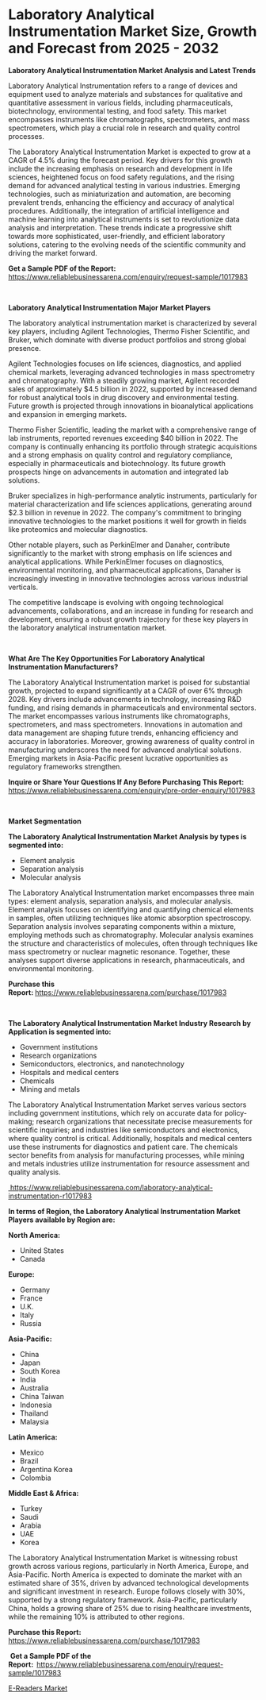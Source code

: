 <p><h1>Laboratory Analytical Instrumentation Market Size, Growth and Forecast from 2025 - 2032</h1></p><p><strong>Laboratory Analytical Instrumentation Market Analysis and Latest Trends</strong></p>
<p><p>Laboratory Analytical Instrumentation refers to a range of devices and equipment used to analyze materials and substances for qualitative and quantitative assessment in various fields, including pharmaceuticals, biotechnology, environmental testing, and food safety. This market encompasses instruments like chromatographs, spectrometers, and mass spectrometers, which play a crucial role in research and quality control processes.</p><p>The Laboratory Analytical Instrumentation Market is expected to grow at a CAGR of 4.5% during the forecast period. Key drivers for this growth include the increasing emphasis on research and development in life sciences, heightened focus on food safety regulations, and the rising demand for advanced analytical testing in various industries. Emerging technologies, such as miniaturization and automation, are becoming prevalent trends, enhancing the efficiency and accuracy of analytical procedures. Additionally, the integration of artificial intelligence and machine learning into analytical instruments is set to revolutionize data analysis and interpretation. These trends indicate a progressive shift towards more sophisticated, user-friendly, and efficient laboratory solutions, catering to the evolving needs of the scientific community and driving the market forward.</p></p>
<p><strong>Get a Sample PDF of the Report:&nbsp;</strong> <a href="https://www.reliablebusinessarena.com/enquiry/request-sample/1017983?utm_campaign=3354&utm_medium=2&utm_source=Github&utm_content=ia&utm_term=21032025&utm_id=laboratory-analytical-instrumentation">https://www.reliablebusinessarena.com/enquiry/request-sample/1017983</a></p>
<p>&nbsp;</p>
<p><strong>Laboratory Analytical Instrumentation Major Market Players</strong></p>
<p><p>The laboratory analytical instrumentation market is characterized by several key players, including Agilent Technologies, Thermo Fisher Scientific, and Bruker, which dominate with diverse product portfolios and strong global presence.</p><p>Agilent Technologies focuses on life sciences, diagnostics, and applied chemical markets, leveraging advanced technologies in mass spectrometry and chromatography. With a steadily growing market, Agilent recorded sales of approximately $4.5 billion in 2022, supported by increased demand for robust analytical tools in drug discovery and environmental testing. Future growth is projected through innovations in bioanalytical applications and expansion in emerging markets.</p><p>Thermo Fisher Scientific, leading the market with a comprehensive range of lab instruments, reported revenues exceeding $40 billion in 2022. The company is continually enhancing its portfolio through strategic acquisitions and a strong emphasis on quality control and regulatory compliance, especially in pharmaceuticals and biotechnology. Its future growth prospects hinge on advancements in automation and integrated lab solutions.</p><p>Bruker specializes in high-performance analytic instruments, particularly for material characterization and life sciences applications, generating around $2.3 billion in revenue in 2022. The company's commitment to bringing innovative technologies to the market positions it well for growth in fields like proteomics and molecular diagnostics.</p><p>Other notable players, such as PerkinElmer and Danaher, contribute significantly to the market with strong emphasis on life sciences and analytical applications. While PerkinElmer focuses on diagnostics, environmental monitoring, and pharmaceutical applications, Danaher is increasingly investing in innovative technologies across various industrial verticals.</p><p>The competitive landscape is evolving with ongoing technological advancements, collaborations, and an increase in funding for research and development, ensuring a robust growth trajectory for these key players in the laboratory analytical instrumentation market.</p></p>
<p>&nbsp;</p>
<p><strong>What Are The Key Opportunities For Laboratory Analytical Instrumentation Manufacturers?</strong></p>
<p><p>The Laboratory Analytical Instrumentation market is poised for substantial growth, projected to expand significantly at a CAGR of over 6% through 2028. Key drivers include advancements in technology, increasing R&D funding, and rising demands in pharmaceuticals and environmental sectors. The market encompasses various instruments like chromatographs, spectrometers, and mass spectrometers. Innovations in automation and data management are shaping future trends, enhancing efficiency and accuracy in laboratories. Moreover, growing awareness of quality control in manufacturing underscores the need for advanced analytical solutions. Emerging markets in Asia-Pacific present lucrative opportunities as regulatory frameworks strengthen.</p></p>
<p><strong>Inquire or Share Your Questions If Any Before Purchasing This Report:</strong> <a href="https://www.reliablebusinessarena.com/enquiry/pre-order-enquiry/1017983?utm_campaign=3354&utm_medium=2&utm_source=Github&utm_content=ia&utm_term=21032025&utm_id=laboratory-analytical-instrumentation">https://www.reliablebusinessarena.com/enquiry/pre-order-enquiry/1017983</a></p>
<p>&nbsp;</p>
<p><strong>Market Segmentation</strong></p>
<p><strong>The Laboratory Analytical Instrumentation Market Analysis by types is segmented into:</strong></p>
<p><ul><li>Element analysis</li><li>Separation analysis</li><li>Molecular analysis</li></ul></p>
<p><p>The Laboratory Analytical Instrumentation market encompasses three main types: element analysis, separation analysis, and molecular analysis. Element analysis focuses on identifying and quantifying chemical elements in samples, often utilizing techniques like atomic absorption spectroscopy. Separation analysis involves separating components within a mixture, employing methods such as chromatography. Molecular analysis examines the structure and characteristics of molecules, often through techniques like mass spectrometry or nuclear magnetic resonance. Together, these analyses support diverse applications in research, pharmaceuticals, and environmental monitoring.</p></p>
<p><strong>Purchase this Report:&nbsp;</strong><a href="https://www.reliablebusinessarena.com/purchase/1017983?utm_campaign=3354&utm_medium=2&utm_source=Github&utm_content=ia&utm_term=21032025&utm_id=laboratory-analytical-instrumentation">https://www.reliablebusinessarena.com/purchase/1017983</a></p>
<p>&nbsp;</p>
<p><strong>The Laboratory Analytical Instrumentation Market Industry Research by Application is segmented into:</strong></p>
<p><ul><li>Government institutions</li><li>Research organizations</li><li>Semiconductors, electronics, and nanotechnology</li><li>Hospitals and medical centers</li><li>Chemicals</li><li>Mining and metals</li></ul></p>
<p><p>The Laboratory Analytical Instrumentation Market serves various sectors including government institutions, which rely on accurate data for policy-making; research organizations that necessitate precise measurements for scientific inquiries; and industries like semiconductors and electronics, where quality control is critical. Additionally, hospitals and medical centers use these instruments for diagnostics and patient care. The chemicals sector benefits from analysis for manufacturing processes, while mining and metals industries utilize instrumentation for resource assessment and quality analysis.</p></p>
<p><a href="https://www.reliablebusinessarena.com/laboratory-analytical-instrumentation-r1017983?utm_campaign=3354&utm_medium=2&utm_source=Github&utm_content=ia&utm_term=21032025&utm_id=laboratory-analytical-instrumentation">&nbsp;https://www.reliablebusinessarena.com/laboratory-analytical-instrumentation-r1017983</a></p>
<p><strong>In terms of Region, the Laboratory Analytical Instrumentation Market Players available by Region are:</strong></p>
<p>
    <p> <strong> North America: </strong>
        <ul>
            <li>United States</li>
            <li>Canada</li>
        </ul>
        </p> 
    <p> <strong> Europe: </strong>
        <ul>
            <li>Germany</li>
            <li>France</li>
            <li>U.K.</li>
            <li>Italy</li>
            <li>Russia</li>
        </ul>
        </p> 
    <p> <strong> Asia-Pacific: </strong>
        <ul>
            <li>China</li>
            <li>Japan</li>
            <li>South Korea</li>
            <li>India</li>
            <li>Australia</li>
            <li>China Taiwan</li>
            <li>Indonesia</li>
            <li>Thailand</li>
            <li>Malaysia</li>
        </ul>
        </p> 
    <p> <strong> Latin America: </strong>
        <ul>
            <li>Mexico</li>
            <li>Brazil</li>
            <li>Argentina Korea</li>
            <li>Colombia</li>
        </ul>
        </p> 
    <p> <strong> Middle East & Africa: </strong>
        <ul>
            <li>Turkey</li>
            <li>Saudi</li>
            <li>Arabia</li>
            <li>UAE</li>
            <li>Korea</li>
        </ul>
    </p>
    </p>
<p><p>The Laboratory Analytical Instrumentation Market is witnessing robust growth across various regions, particularly in North America, Europe, and Asia-Pacific. North America is expected to dominate the market with an estimated share of 35%, driven by advanced technological developments and significant investment in research. Europe follows closely with 30%, supported by a strong regulatory framework. Asia-Pacific, particularly China, holds a growing share of 25% due to rising healthcare investments, while the remaining 10% is attributed to other regions.</p></p>
<p><strong>Purchase this Report: </strong><a href="https://www.reliablebusinessarena.com/purchase/1017983?utm_campaign=3354&utm_medium=2&utm_source=Github&utm_content=ia&utm_term=21032025&utm_id=laboratory-analytical-instrumentation">https://www.reliablebusinessarena.com/purchase/1017983</a></p>
<p>&nbsp;<strong>Get a Sample PDF of the Report:&nbsp;&nbsp;</strong><a href="https://www.reliablebusinessarena.com/enquiry/request-sample/1017983?utm_campaign=3354&utm_medium=2&utm_source=Github&utm_content=ia&utm_term=21032025&utm_id=laboratory-analytical-instrumentation">https://www.reliablebusinessarena.com/enquiry/request-sample/1017983</a></p>
<p><strong></strong></p>
<p><p><a href="https://github.com/motanafraxer/Market-Research-Report-List-1/blob/main/e-readers-market.md?utm_campaign=3354&utm_medium=2&utm_source=Github&utm_content=ia&utm_term=21032025&utm_id=laboratory-analytical-instrumentation">E-Readers Market</a></p></p>